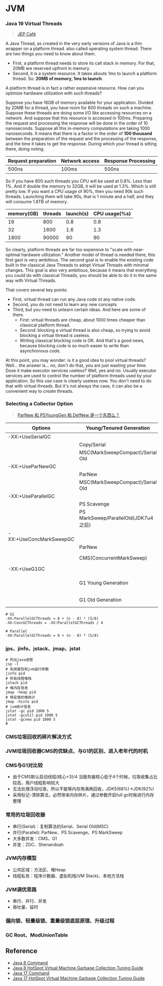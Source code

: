 # JVM

### Java 19 Virtual Threads

> [JEP Café](https://www.youtube.com/playlist?list=PLX8CzqL3ArzV4BpOzLanxd4bZr46x5e87)

A Java Thread, as created in the very early versions of Java is a thin wrapper on a platform thread. also called
operating system thread. There are two things you need to know about them.

- First, a platform thread needs to store its call stack in memory. For that, 20MB are reserved upfront in memory.
- Second, it is a system resource. It takes abouts 1ms to launch a platform thread.
  So: **20MB of memory, 1ms to launch**.

A platform thread is in fact a rather expensive resource. How can you optimize hardware utilization with such threads?

Suppose you have 16GB of memory available for your application. Divided by 20MB for a thread, you have room for 800
threads on such a machine. Suppose these threads are doing some I/O like accessing resources on a network. And suppose
that this resource is accessed in 100ms. Preparing the request and processing the response will be done in the order of
10 nanoseconds. Suppose all this in-memory computations are taking 1000 nanoseconds. It means that there is a factor in
the order of **100 thousand** between the preparation of the request and the processing of the response, and the time it
takes to get the response. During which your thread is sitting there, doing noting.

| Request preparation | Network access | Response Processing |
|---------------------|----------------|---------------------|
| 500ns               | 100ms          | 500ns               |

So if you have 800 such threads you CPU will be used at 0.8%. Less than 1%. And if double the memory to 32GB, it will be
used at 1.3%. Which is still pretty low. If you want a CPU usage of 90%, then you need 90k such threads.
Launching them will take 90s, that is 1 minute and a half, and they will consume 1.8TB of memory.

| memory(GB) | threads | launch(s) | CPU usage(%s) |
|------------|---------|-----------|---------------|
| 16         | 800     | 0.8       | 0.8           |
| 32         | 1600    | 1.6       | 1.3           |
| 1800       | 90000   | 90        | 90            |

So clearly, platform threads are far too expensive to "scale with near-optimal hardware utilization."
Another model of thread is needed there, this first gaol is very ambitious.
The second goal is to enable the existing code built in the classical Java Threads to adopt Virtual Threads with minimal
changes. This goal is also very ambitious, because it means that everything you could do with classical Threads,
you should be able to do it in the same way with Virtual Threads.

That covers several key points:

- First, virtual thread can run any Java code ot any native code.
- Second, you do not need to learn any new concepts
- Third, but you need to unlearn certain ideas. And here are some of them.
    - First: virtual threads are cheap, about 1000 times cheaper than classical platform thread.
    - Second: blocking a virtual thread is also cheap, so trying to avoid blocking a virtual thread is useless.
    - Writing classical blocking code is OK. And that's a good news, because blocking code is so much easier to write
      than asynchronous code.

At this point, you may wonder: is it a good idea to pool virtual threads? Well... the answer is... no, don't do that,
you are just wasting your time. Dose it make executor services useless? Well, yes and no. Usually executor services are
used to control the number of platform threads used by your application. So this use case is clearly useless now. You
don't need to do that with virtual threads. But it's not always the case,
it can also be a convenient way to create threads.

### Selecting a Collector Option

> [ParNew 和 PSYoungGen 和 DefNew 是一个东西么？](https://hllvm-group.iteye.com/group/topic/37095)

| Options                 | Young/Tenured Generation           | Threads | GC日志                  |
|-------------------------|------------------------------------|---------|-----------------------|
| -XX:+UseSerialGC        |
|                         | Copy/Serial                        | 1       | DefNew                |
|                         | MSC(MarkSweepCompact)/Serial Old   | 1       | Tenured               |
| -XX:+UseParNewGC        |
|                         | ParNew                             | 10      | ParNew                |
|                         | MSC(MarkSweepCompact)/Serial Old   | 10      | Tenured               |
| -XX:+UseParallelGC      |
|                         | PS Scavenge                        | 10      | PSYoungGen            |
|                         | PS MarkSweep/ParallelOld(JDK7u4之后) | 10      | ParOldGen             |
| -XX:+UseConcMarkSweepGC |
|                         | ParNew                             | 10      | ParNew                |
|                         | CMS(ConcurrentMarkSweep)           | 10      | CMS Initial Mark      |
| -XX:+UseG1GC            |
|                         | G1 Young Generation                | 10      | G1 Evacuation Pause   |
|                         | G1 Old Generation                  | 10      | Metadata GC Threshold |

```shell
# G1
-XX:ParallelGCThreads = 8 + (n - 8) * (5/8)
-XX:ConcGCThreads = -XX:ParallelGCThreads / 4

# Parallel
-XX:ParallelGCThreads = 8 + (n - 8) * (5/8)
```

### jps、jinfo、jstack、jmap、jstat

```shell
# 列出java进程
jsp -l
# 系统属性和jvm运行参数
jinfo pid
# 所有线程堆栈
jstack pid
# 堆内存信息
jmap -heap pid
# 特定类的堆统计
jmap -histo pid
# jvm统计信息
jstat -gc pid 1000 5
jstat -gcutil pid 1000 5
jstat -gcnew pid 1000 5
#
```

### CMS垃圾回收的碎片解决方式

### JVM垃圾回收器CMS的优缺点、与G1的区别、进入老年代的时机

### CMS与G1对比较

- 由于CMS默认启动线程(核心+3)/4 当服务器核心低于4个时候，垃圾收集占比较高，用户线程影响较大
- 无法处理浮动垃圾，所以不能等内存用满再回收，JDK5(68%)->JDK(92%)
- 采用标记-清除算法，必然带来内存碎片，通过参数开启full gc时候进行内存整理

### 常用的垃圾回收器

- 串行(Serial)：复制算法的Serial、Serial Old(MSC)
- 并行(Parallel): ParNew、PS Scavenge、PS MarkSweep
- 大多数并发：CMS、G1
- 并发：ZGC、Shenandoah

### JVM内存模型

- 公共区域：方法区、堆Heap
- 线程私有：程序计数器、虚拟机栈(VM Stack)、本地方法栈

### JVM调优思路

- 串行、并行、并发
- 吞吐量、延时

### 偏向锁、轻量级锁、重量级锁底层原理、升级过程

### GC Root、ModUnionTable

## Reference

- [Java 8 Command][java8:command]
- [Java 8 HotSpot Virtual Machine Garbage Collection Tuning Guide][java8:gctuning]
- [Java 17 Command][java17:command]
- [Java 17 HotSpot Virtual Machine Garbage Collection Tuning Guide][java17:gctuning]

[//]: # (@formatter:off)
[java8:gctuning]: https://docs.oracle.com/javase/8/docs/technotes/guides/vm/gctuning/toc.html
[java8:command]: https://docs.oracle.com/javase/8/docs/technotes/tools/windows/java.html
[java17:gctuning]: https://docs.oracle.com/en/java/javase/17/gctuning/index.html
[java17:command]: https://docs.oracle.com/en/java/javase/17/docs/specs/man/java.html
